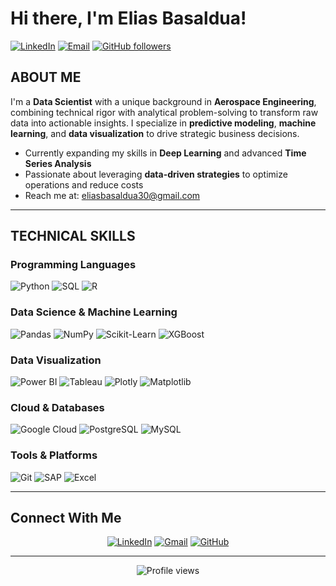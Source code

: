 # Hi there, I'm Elias Basaldua!

[![LinkedIn](https://img.shields.io/badge/LinkedIn-Connect-blue?style=flat&logo=linkedin)](https://www.linkedin.com/in/eliasbasaldua)
[![Email](https://img.shields.io/badge/Email-Contact-red?style=flat&logo=gmail)](mailto:eliasbasaldua30@gmail.com)
[![GitHub followers](https://img.shields.io/github/followers/Elmermd?label=Follow&style=social)](https://github.com/Elmermd)

##  ABOUT ME

I'm a **Data Scientist** with a unique background in **Aerospace Engineering**, combining technical rigor with analytical problem-solving to transform raw data into actionable insights. I specialize in **predictive modeling**, **machine learning**, and **data visualization** to drive strategic business decisions.

-  Currently expanding my skills in **Deep Learning** and advanced **Time Series Analysis**
-  Passionate about leveraging **data-driven strategies** to optimize operations and reduce costs
-  Reach me at: eliasbasaldua30@gmail.com

---

## TECHNICAL SKILLS

### Programming Languages
![Python](https://img.shields.io/badge/Python-3776AB?style=for-the-badge&logo=python&logoColor=white)
![SQL](https://img.shields.io/badge/SQL-4479A1?style=for-the-badge&logo=mysql&logoColor=white)
![R](https://img.shields.io/badge/R-276DC3?style=for-the-badge&logo=r&logoColor=white)

### Data Science & Machine Learning
![Pandas](https://img.shields.io/badge/Pandas-150458?style=for-the-badge&logo=pandas&logoColor=white)
![NumPy](https://img.shields.io/badge/NumPy-013243?style=for-the-badge&logo=numpy&logoColor=white)
![Scikit-Learn](https://img.shields.io/badge/Scikit--Learn-F7931E?style=for-the-badge&logo=scikit-learn&logoColor=white)
![XGBoost](https://img.shields.io/badge/XGBoost-FF6600?style=for-the-badge&logo=xgboost&logoColor=white)

### Data Visualization
![Power BI](https://img.shields.io/badge/Power_BI-F2C811?style=for-the-badge&logo=powerbi&logoColor=black)
![Tableau](https://img.shields.io/badge/Tableau-E97627?style=for-the-badge&logo=tableau&logoColor=white)
![Plotly](https://img.shields.io/badge/Plotly-3F4F75?style=for-the-badge&logo=plotly&logoColor=white)
![Matplotlib](https://img.shields.io/badge/Matplotlib-11557c?style=for-the-badge&logo=python&logoColor=white)

### Cloud & Databases
![Google Cloud](https://img.shields.io/badge/Google_Cloud-4285F4?style=for-the-badge&logo=google-cloud&logoColor=white)
![PostgreSQL](https://img.shields.io/badge/PostgreSQL-316192?style=for-the-badge&logo=postgresql&logoColor=white)
![MySQL](https://img.shields.io/badge/MySQL-4479A1?style=for-the-badge&logo=mysql&logoColor=white)

### Tools & Platforms
![Git](https://img.shields.io/badge/Git-F05032?style=for-the-badge&logo=git&logoColor=white)
![SAP](https://img.shields.io/badge/SAP_Analytics_Cloud-0FAAFF?style=for-the-badge&logo=sap&logoColor=white)
![Excel](https://img.shields.io/badge/Excel-217346?style=for-the-badge&logo=microsoft-excel&logoColor=white)

---


##  Connect With Me

<div align="center">
  
[![LinkedIn](https://img.shields.io/badge/LinkedIn-0077B5?style=for-the-badge&logo=linkedin&logoColor=white)](https://www.linkedin.com/in/eliasbasaldua)
[![Gmail](https://img.shields.io/badge/Gmail-D14836?style=for-the-badge&logo=gmail&logoColor=white)](mailto:eliasbasaldua30@gmail.com)
[![GitHub](https://img.shields.io/badge/GitHub-100000?style=for-the-badge&logo=github&logoColor=white)](https://github.com/Elmermd)

</div>

---

<div align="center">
  <img src="https://komarev.com/ghpvc/?username=Elmermd&color=blueviolet&style=flat-square&label=Profile+Views" alt="Profile views"/>
</div>

<div align="center">
  

</div>

